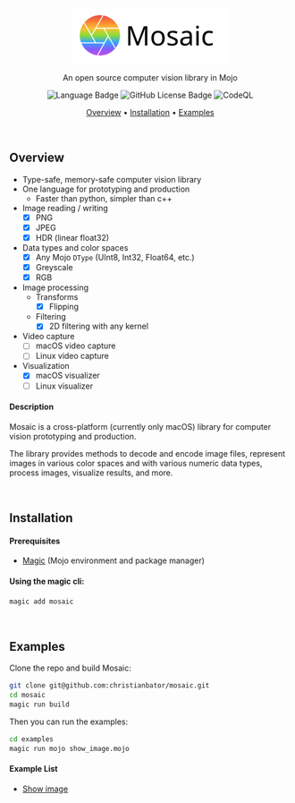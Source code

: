 <div align="center">
  <img src="assets/logo.svg" alt="Mosaic Logo" width="280" height="100">
  <p>
    An open source computer vision library in Mojo
    
  ![Language Badge](https://img.shields.io/badge/language-mojo-orange)
  ![GitHub License Badge](https://img.shields.io/github/license/christianbator/mosaic)
  ![CodeQL](https://github.com/christianbator/mosaic/workflows/CodeQL/badge.svg)
  </p>
</div>

<p align="center">
  <a href="#overview">Overview</a> •
  <a href="#installation">Installation</a> •
  <a href="#examples">Examples</a>
</p>

<br>

## Overview

- Type-safe, memory-safe computer vision library
- One language for prototyping and production
  - Faster than python, simpler than c++
- Image reading / writing
  - [x] PNG
  - [x] JPEG
  - [x] HDR (linear float32)
- Data types and color spaces
  - [x] Any Mojo `DType` (UInt8, Int32, Float64, etc.) 
  - [x] Greyscale
  - [x] RGB
- Image processing
  - Transforms
    - [x] Flipping
  - Filtering
    - [x] 2D filtering with any kernel
- Video capture
  - [ ] macOS video capture
  - [ ] Linux video capture
- Visualization
  - [x] macOS visualizer
  - [ ] Linux visualizer

#### Description

Mosaic is a cross-platform (currently only macOS) library for computer vision prototyping and production.

The library provides methods to decode and encode image files, represent images in various color spaces and with various numeric data types, process images, visualize results, and more.

<br>

## Installation

#### Prerequisites

- [Magic](https://docs.modular.com/magic/) (Mojo environment and package manager)

#### Using the magic cli:

```bash
magic add mosaic
```

<br>

## Examples

Clone the repo and build Mosaic:

```bash
git clone git@github.com:christianbator/mosaic.git
cd mosaic
magic run build
```

Then you can run the examples:

```zsh
cd examples
magic run mojo show_image.mojo
```

#### Example List

- [Show image](examples/show_image.mojo)
